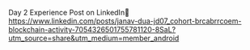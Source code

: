 Day 2 Experience Post on LinkedIn🚀<br>
https://www.linkedin.com/posts/janav-dua-jd07_cohort-brcabrrcoem-blockchain-activity-7054326501755781120-8SaL?utm_source=share&utm_medium=member_android
